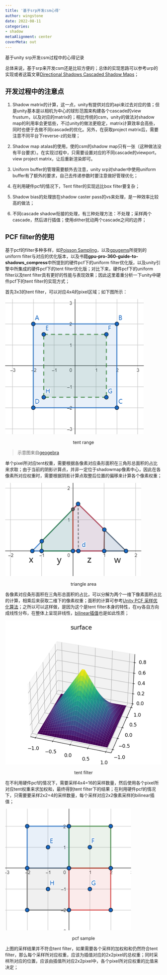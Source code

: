```yaml
---
title: '基于srp开发csm心得'
author: wingstone
date: 2022-08-11
categories:
- shadow
metaAlignment: center
coverMeta: out
---
```


基于unity srp开发csm过程中的心得记录

<!--more-->

总体来说，基于srp来开发csm还是比较方便的；总体的实现思路可以参考urp的实现或者这篇文章[Directional Shadows Cascaded Shadow Maps](https://catlikecoding.com/unity/tutorials/custom-srp/directional-shadows/)；

## 开发过程中的注意点

1. Shadow matrix的计算，这一点，unity有提供对应的api来过去对应的值；但是unity基本是以相机为中心的球形范围来构建各个cascade的view frustum，以及对应的matrix的；相比传统的csm，unity的做法对shadow map的利用率会更低些，不过unity的做法更稳定，matrix计算效率会高些，同时也便于去做不同cascade的优化。另外，在获取project matrix后，需要注意不同平台下reverse-z的处理；

2. Shadow map atalas的使用，使的csm的shadow map只有一张（这种做法没有平台要求）。在实现过程中，只需要设置对应的不同cascade的viewport，view project matrix，让后重新渲染即可。

3. Uniform buffer的管理需要额外去注意，unity srp对shader中使用uniform buffer有了额外的要求，自己去传递参数时要注意做好管理优化；

4. 在利用硬件pcf的情况下，Tent filter的实现远比box filter要复杂；

5. Shadow bias的处理放在shadow caster pass的vs来处理，是一种效率比较高的做法；

6. 不同cascade shadow衔接的处理，有三种处理方法：不处理；采样两个cascade，然后进行插值；使用dither扰动两个cascade之间的边界；

## PCF filter的使用

基于pcf的filter多种多样，如[Poisson Sampling](http://www.opengl-tutorial.org/intermediate-tutorials/tutorial-16-shadow-mapping/)，以及[gpugems](https://developer.nvidia.com/gpugems/gpugems/part-ii-lighting-and-shadows/chapter-11-shadow-map-antialiasing)所提到的uniform filter与对应的优化版本，以及书籍**gpu-pro-360-guide-to-shadows_compress**中所提到的硬件pcf下的uniform filter优化版，以及unity引擎中所集成的硬件pcf下的tent filter优化版；对比下来，硬件pcf下的uniform filter以及tent filter具有更好的性能与表现效果；因此这里着重分析一下unity中硬件pcf下的tent filter的实现方式；

首先3x3的tent filter，可以对应4x4的pixel区域；如下图所示：

![tentfilter](tentfilter.png)
<center>tent range</center>

> 示意图来自[geogebra](https://www.geogebra.org/geometry)

单个pixel所对应tent权重，需要根据各像素对应条形面积在三角形总面积的占比来求取；由于当前的阴影计算点，并非一定位于shadowmap像素中心，因此在各像素所对应权重时，需要根据阴影计算点取整后位置的偏移来计算各个像素权重；

![area](area.png)
<center>triangle area</center>

各像素对应条形面积在三角形总面积的占比，可以分解为两个一维下像素面积占比的计算，相乘后来获取二维下的像素权重；面积的计算可参考[Unity PCF 采样优化算法](https://tajourney.games/5482/)；之所以可以这样做，是因为这个是tent filter本身的特性，在xy各自方向成线性分布，在整体上呈现非线性，[bilinear插值](
https://en.wikipedia.org/wiki/Bilinear_interpolation)也是如此性质；

![tent](tent.png)
<center>tent filter</center>

在不利用硬件pcf的情况下，需要采样4x4=16的采样数量，然后使用各个pixel所对应tent权重来求加权和，最终得到tent filter下的结果；在利用硬件pcf的情况下，只需要要采样2x2=4的采样数量，每个采样对应2x2像素采样的bilinear插值；

![pcf](pcf.png)
<center>pcf sample</center>

上图的采样结果并不符合tent filter，如果需要各个采样的加权和和仍然符合tent filter，那么每个采样所对应权重，应该为插值对应的2x2pixel的总权重；同时采样所对应的位置，应该由插值所对应2x2pixel中，各个pixel所对应权重的比值来决定；

